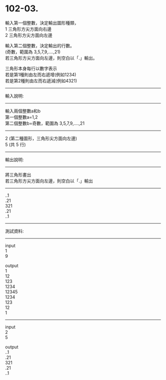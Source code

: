# 102-03. 

輸入第一個整數，決定輸出圖形種類，  
1 三角形方尖方面向右邊  
2 三角形方尖方面向左邊  

輸入第二個整數，決定輸出的行數。  
(奇數，範圍為 3,5,7,9,....,21)  
若三角形方尖方面向左邊，則空白以「.」輸出。  

三角形本身每行以數字表示  
若是第1種則由左而右遞增(例如1234)  
若是第2種則由左而右遞減(例如4321)  

------------------ 
輸入說明: 

------------------ 
輸入兩個整數a和b  
第一個整數a=1,2  
第二個整數b=奇數，範圍為 3,5,7,9,....,21  

------------------ 
2 (第二種圖形，三角形尖方面向左邊)  
5 (共 5 行)  

------------------ 
輸出說明: 

------------------ 
將三角形畫出  
若三角形方尖方面向左邊，則空白以「.」輸出  

------------------ 
..1  
.21  
321  
.21  
..1  

---------------- 
測試資料: 

---------------- 
input  
1  
9  

output  
1  
12  
123  
1234  
12345  
1234  
123  
12  
1  

---------------------------- 
input  
2  
5  

output  
..1  
.21  
321  
.21  
..1  
